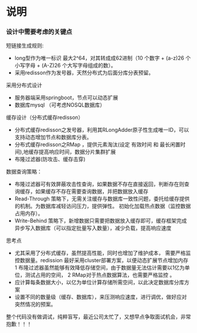 # 说明

### 设计中需要考虑的关键点

短链接生成规则:

* long型作为唯一标识 最大2^64，对其转成成62进制（10 个数字 + (a-z)26 个小写字母 + (A-Z)26 个大写字母组成的数）。
* 采用redisson作为发号器，天然分布式为后面分库分表预留。

采用分布式设计
* 服务器端采用springboot，节点可以动态扩展
* 数据库mysql （可考虑NOSQL数据库） 

缓存设计（分布式缓存redisson）


* 分布式缓存redisson之发号器，利用其RLongAdder原子性生成唯一ID，可以支持动态增加节点和数据库分表。
* 分布式缓存redisson之RMap ，提供元素淘汰(设定 有效时间 和 最长闲置时间),地缓存提高响应时间，数据分片集群扩展
* 布隆过滤器(防攻击、缓存击穿)
  
数据查询策略：

* 布隆过滤器可有效屏蔽攻击性查询，如果数据不存在直接返回，判断存在则查询缓存，如果缓存不存在需要查询数据，并把数据放入缓存
* Read-Through 策略下，无需关注缓存与数据库一致性问题，委托给缓存提供的机制。为数据库减轻访问压力，提供弹性。
     初始化加载热点数据（监控数据占用内存）。
* Write-Behind 策略下，新增数据只需要把数据放入缓存即可，缓存框架完成异步写入数据库（可以指定批量写入数量），减少负载，提高响应速度  

思考点

* 尤其采用了分布式缓存，虽然提高性能，同时也增加了维护成本， 需要严格监控数据量。redission 最好采用cluster部署方案，以便动态扩展节点增加内存
1 布隆过滤器虽然能够有效降低存储空间，由于数据量无法估计需要以1亿为单位，测试占用的空间，
2 RMap对于热点数据算法，也需要严格监控 。
* 应计算每条数据大小，以亿为单位计算存储所需空间，以此决定数据库分库方案
* 设置不同的数量级（缓存、数据库），来压测响应速度，进行调优，做好应对突然情况的预案。

整个代码没有做调试，纯粹盲写，最近公司太忙了，又想早点争取面试机会，非常抱歉！！！


